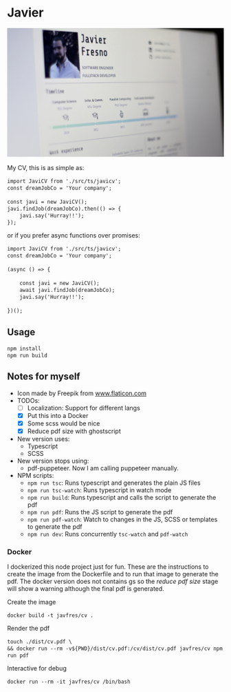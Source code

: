 
# Javier

![My CV photo](/doc/photo_screen_cv.jpg)


My CV, this is as simple as:

```
import JaviCV from './src/ts/javicv';
const dreamJobCo = 'Your company';

const javi = new JaviCV();
javi.findJob(dreamJobCo).then(() => {
    javi.say('Hurray!!');
});

```

or if you prefer async functions over promises:

```
import JaviCV from './src/ts/javicv';
const dreamJobCo = 'Your company';

(async () => {

    const javi = new JaviCV();
    await javi.findJob(dreamJobCo);
    javi.say('Hurray!!');

})(); 

```


## Usage

```
npm install
npm run build
```


## Notes for myself

* Icon made by Freepik from www.flaticon.com 
* TODOs: 
    * [ ] Localization: Support for different langs
    * [X] Put this into a Docker
    * [X] Some scss would be nice
    * [X] Reduce pdf size with ghostscript
* New version uses:
    * Typescript
    * SCSS
* New version stops using:
    * pdf-puppeteer. Now I am calling puppeteer manually.
* NPM scripts:
    * `npm run tsc`: Runs typescript and generates the plain JS files
    * `npm run tsc-watch`: Runs typescript in watch mode
    * `npm run build`: Runs typescript and calls the script to generate the pdf
    * `npm run pdf`: Runs the JS script to generate the pdf
    * `npm run pdf-watch`: Watch to changes in the JS, SCSS or templates to generate the pdf
    * `npm run dev`: Runs concurrently `tsc-watch` and `pdf-watch`


### Docker

I dockerized this node project just for fun.
These are the instructions to create the image from the Dockerfile
and to run that image to generate the pdf.
The docker version does not contains gs so the *reduce pdf size* stage
will show a warning although the final pdf is generated.

Create the image

```
docker build -t javfres/cv .
```

Render the pdf

```
touch ./dist/cv.pdf \
&& docker run --rm -v${PWD}/dist/cv.pdf:/cv/dist/cv.pdf javfres/cv npm run pdf
```

Interactive for debug

```
docker run --rm -it javfres/cv /bin/bash
```

